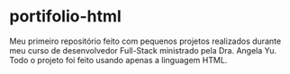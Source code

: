 # portifolio-html
Meu primeiro repositório feito com pequenos projetos realizados durante meu curso de desenvolvedor Full-Stack ministrado pela Dra. Angela Yu. Todo o projeto foi feito usando apenas a linguagem HTML.
